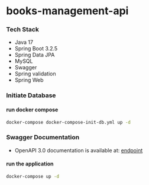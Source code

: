 # books-management-api

### Tech Stack
- Java 17
- Spring Boot 3.2.5
- Spring Data JPA
- MySQL
- Swagger
- Spring validation
- Spring Web

### Initiate Database
#### run docker compose
```bash
docker-compose docker-compose-init-db.yml up -d
```

### Swagger Documentation
- OpenAPI 3.0 documentation is available at: [endpoint](http://localhost:8080/swagger-ui/index.html)

#### run the application
```bash
docker-compose up -d
```

